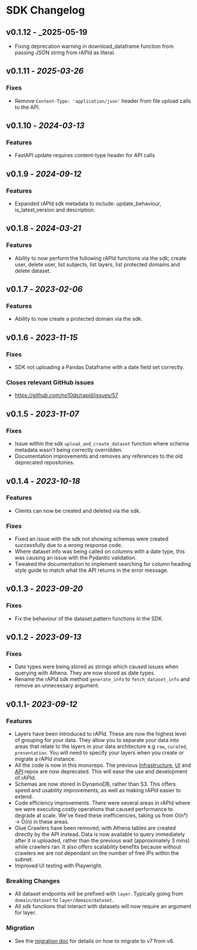 # SDK Changelog

## v0.1.12 - \_2025-05-19

- Fixing deprecation warning in download_dataframe function from passing JSON string from rAPId as literal.

## v0.1.11 - _2025-03-26_

### Fixes

- Remove `Content-Type: 'application/json'` header from file upload calls to the API.

## v0.1.10 - _2024-03-13_

### Features

- FastAPI update requires content-type header for API calls

## v0.1.9 - _2024-09-12_

### Features

- Expanded rAPId sdk metadata to include: update_behaviour, is_latest_version and description.

## v0.1.8 - _2024-03-21_

### Features

- Ability to now perform the following rAPId functions via the sdk; create user, delete user, list subjects, list layers, list protected domains and delete dataset.

## v0.1.7 - _2023-02-06_

### Features

- Ability to now create a protected domain via the sdk.

## v0.1.6 - _2023-11-15_

### Fixes

- SDK not uploading a Pandas Dataframe with a date field set correctly.

### Closes relevant GitHub issues

- https://github.com/no10ds/rapid/issues/57

## v0.1.5 - _2023-11-07_

### Fixes

- Issue within the sdk `upload_and_create_dataset` function where schema metadata wasn't being correctly overridden.
- Documentation improvements and removes any references to the old deprecated repositories.

## v0.1.4 - _2023-10-18_

### Features

- Clients can now be created and deleted via the sdk.

### Fixes

- Fixed an issue with the sdk not showing schemas were created successfully due to a wrong response code.
- Where dataset info was being called on columns with a date type, this was causing an issue with the Pydantic validation.
- Tweaked the documentation to implement searching for column heading style guide to match what the API returns in the error message.

## v0.1.3 - _2023-09-20_

### Fixes

- Fix the behaviour of the dataset pattern functions in the SDK.

## v0.1.2 - _2023-09-13_

### Fixes

- Date types were being stored as strings which caused issues when querying with Athena. They are now stored as date types.
- Rename the rAPId sdk method `generate_info` to `fetch_dataset_info` and remove an unnecessary argument.

## v0.1.1- _2023-09-12_

### Features

- Layers have been introduced to rAPId. These are now the highest level of grouping for your data. They allow you to separate your data into areas that relate to the layers in your data architecture e.g `raw`, `curated`, `presentation`. You will need to specify your layers when you create or migrate a rAPId instance.
- All the code is now in this monorepo. The previous [Infrastructure](https://github.com/no10ds/rapid-infrastructure), [UI](https://github.com/no10ds/rapid-ui) and [API](https://github.com/no10ds/rapid-api) repos are now deprecated. This will ease the use and development of rAPId.
- Schemas are now stored in DynamoDB, rather than S3. This offers speed and usability improvements, as well as making rAPId easier to extend.
- Code efficiency improvements. There were several areas in rAPId where we were executing costly operations that caused performance to degrade at scale. We've fixed these inefficiencies, taking us from O(n²) -> O(n) in these areas.
- Glue Crawlers have been removed, with Athena tables are created directly by the API instead. Data is now available to query immediately after it is uploaded, rather than the previous wait (approximately 3 mins) while crawlers ran. It also offers scalability benefits because without crawlers we are not dependant on the number of free IPs within the subnet.
- Improved UI testing with Playwright.

### Breaking Changes

- All dataset endpoints will be prefixed with `layer`. Typically going from `domain/dataset` to `layer/domain/dataset`.
- All sdk functions that interact with datasets will now require an argument for layer.

### Migration

- See the [migration doc](migration.md) for details on how to migrate to v7 from v6.
